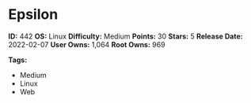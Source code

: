# Epsilon

**ID:** 442
**OS:** Linux
**Difficulty:** Medium
**Points:** 30
**Stars:** 5
**Release Date:** 2022-02-07
**User Owns:** 1,064
**Root Owns:** 969

**Tags:**
- Medium
- Linux
- Web

